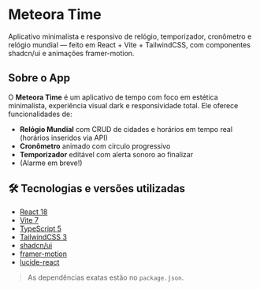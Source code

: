 # Meteora Time

Aplicativo minimalista e responsivo de relógio, temporizador, cronômetro e relógio mundial — feito em React + Vite + TailwindCSS, com componentes shadcn/ui e animações framer-motion.

## Sobre o App

O **Meteora Time** é um aplicativo de tempo com foco em estética minimalista, experiência visual dark e responsividade total. Ele oferece funcionalidades de:

- **Relógio Mundial** com CRUD de cidades e horários em tempo real (horários inseridos via API)
- **Cronômetro** animado com círculo progressivo
- **Temporizador** editável com alerta sonoro ao finalizar
- (Alarme em breve!)

## 🛠️ Tecnologias e versões utilizadas

- [React 18](https://react.dev/)
- [Vite 7](https://vitejs.dev/)
- [TypeScript 5](https://www.typescriptlang.org/)
- [TailwindCSS 3](https://tailwindcss.com/)
- [shadcn/ui](https://ui.shadcn.com/)
- [framer-motion](https://www.framer.com/motion/)
- [lucide-react](https://lucide.dev/) 

> As dependências exatas estão no `package.json`.

